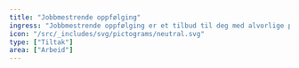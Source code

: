 ```yaml
---
title: "Jobbmestrende oppfølging"
ingress: "Jobbmestrende oppfølging er et tilbud til deg med alvorlige psykiske helseproblemer. Du får arbeidstrening og oppfølging. Målet er at du skal komme ut i vanlig jobb."
icon: "/src/_includes/svg/pictograms/neutral.svg"
type: ["Tiltak"]
area: ["Arbeid"]
---
```

